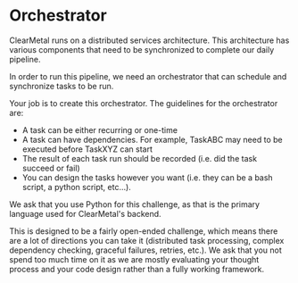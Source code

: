 # Orchestrator

ClearMetal runs on a distributed services architecture.  This architecture has various components that need to be synchronized to complete our daily pipeline.  

In order to run this pipeline, we need an orchestrator that can schedule and synchronize tasks to be run.  

Your job is to create this orchestrator.  The guidelines for the orchestrator are:
- A task can be either recurring or one-time
- A task can have dependencies.  For example, TaskABC may need to be executed before TaskXYZ can start
- The result of each task run should be recorded (i.e. did the task succeed or fail)
- You can design the tasks however you want (i.e. they can be a bash script, a python script, etc…).   

We ask that you use Python for this challenge, as that is the primary language used for ClearMetal's backend.   

This is designed to be a fairly open-ended challenge, which means there are a lot of directions you can take it (distributed task processing, complex dependency checking, graceful failures, retries, etc.).  We ask that you not spend too much time on it as we are mostly evaluating your thought process and your code design rather than a fully working framework.
